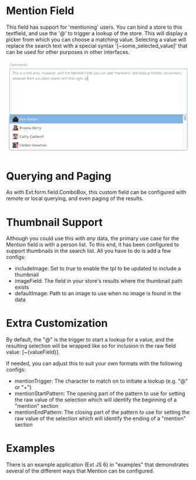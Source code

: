 # Mention Field
This field has support for 'mentioning' users. You can bind a store to this textfield, and use the '@' to trigger a lookup of the store. This will  display a picker from which you can choose a matching value. Selecting a value will replace the search text with a special syntax '[~some_selected_value]' that can be used for other purposes in other interfaces. 

![Mention](/docs/mention.png)

# Querying and Paging
As with Ext.form.field.ComboBox, this custom field can be configured with remote or local querying, and even paging of the results.

# Thumbnail Support
Although you could use this with *any* data, the primary use case for the Mention field is with a person list. To this end, it has been configured to support thumbnails in the search list. All you have to do is add a few configs:

* includeImage: Set to *true* to enable the tpl to be updated to include a thumbnail
* imageField: The field in your store\'s results where the thumbnail path exists
* defaultImage: Path to an image to use when no image is found in the data

# Extra Customization
By default, the "@" is the trigger to start a lookup for a value, and the resulting selection will be wrapped like so for inclusion in the raw field value: [~{valueField}]. 

If needed, you can adjust this to suit your own formats with the following configs:

* mentionTrigger: The character to match on to initiate a lookup (e.g. "@" or "+")
* mentionStartPattern: The opening part of the pattern to use for setting the raw value of the selection which will identify the beginning of a "mention" section
* mentionEndPattern: The closing part of the pattern to use for setting the raw value of the selection which will identify the ending of a "mention" section

# Examples
There is an example application (Ext JS 6) in "examples" that demonstrates several of the different ways that Mention can be configured. 
